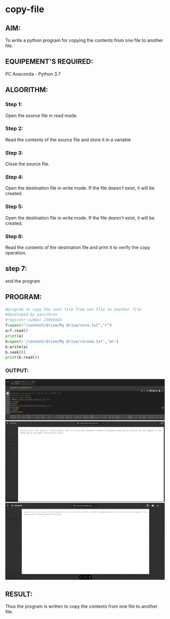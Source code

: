 # copy-file
## AIM:
To write a python program for copying the contents from one file to another file.
## EQUIPEMENT'S REQUIRED: 
PC
Anaconda - Python 3.7
## ALGORITHM: 
### Step 1:
Open the source file in read mode.


### Step 2: 
Read the contents of the source file and store it in a variable
 
### Step 3: 
Close the source file.
### Step 4:  
Open the destination file in write mode. If the file doesn't exist, it will be created.
### Step 5: 
Open the destination file in write mode. If the file doesn't exist, it will be created.
### Step 6: 
Read the contents of the destination file and print it to verify the copy operation.
## step 7:
end the program
## PROGRAM:
```python
#program to copy the text file from one file to another file
#developed by pavithran
#register number 23001643
f=open(r"/content/drive/My Drive/zoro.txt","r")
a=f.read()
print(a)
b=open(r'/content/drive/My Drive/rorona.txt','w+')
b.write(a)
b.seek(0)
print(b.read())
```

### OUTPUT:
![output](/Screenshot%202023-07-27%20011250.png)
![output](/Screenshot%202023-07-27%20011408...1.png)
![output](/Screenshot%202023-07-27%20011502..2.png)



## RESULT:
Thus the program is written to copy the contents from one file to another file.